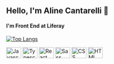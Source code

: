 ## Hello, I'm Aline Cantarelli 👋

#### I'm Front End at Liferay

[![Top Langs](https://github-readme-stats.vercel.app/api/top-langs/?username=alinedoleron&langs_count=5&layout=compact&bg_color=10,f470f0,279bc2&title_color=fff&text_color=fff&text_bold=true)](https://github.com/alinedoleron/github-readme-stats)

<div style="display: inline_block">


 <img alt="Javascript" width="40" height="30" src="https://cdn.jsdelivr.net/gh/devicons/devicon/icons/javascript/javascript-original.svg" />
 <img alt="Typescript" width="40" height="30" src="https://cdn.jsdelivr.net/gh/devicons/devicon/icons/typescript/typescript-original.svg" />
 <img alt="React" width="40" height="30" src="https://cdn.jsdelivr.net/gh/devicons/devicon/icons/react/react-original.svg" />
 <img alt="Sass" width="40" height="30" src="https://cdn.jsdelivr.net/gh/devicons/devicon/icons/sass/sass-original.svg" />
 <img alt="CSS" width="40" height="30" src="https://cdn.jsdelivr.net/gh/devicons/devicon/icons/css3/css3-original.svg" />
 <img alt="HTML" width="40" height="30" src="https://cdn.jsdelivr.net/gh/devicons/devicon/icons/html5/html5-original.svg" />
                
</div>          

##
